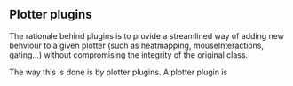 ## Plotter plugins

The rationale behind plugins is to provide a streamlined way of adding new
behviour to a given plotter (such as heatmapping, mouseInteractions, gating...)
without compromising the integrity of the original class.

The way this is done is by plotter plugins. A plotter plugin is   